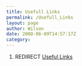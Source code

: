 ```yaml
---
title: Usefull Links
permalink: /Usefull_Links
layout: page
author: Wilson
date: 2008-06-09T14:57:17Z
category: 
---
```

1.  REDIRECT [Useful Links](Useful_Links "wikilink")

